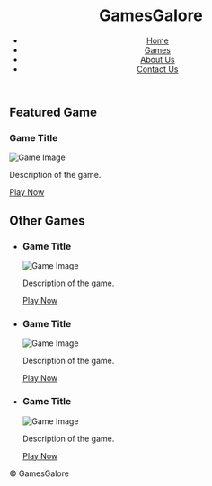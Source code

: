<!DOCTYPE html>
<html>
  <head>
    <title>GamesGalore</title>
  </head>
  <body>
    <header>
      <h1>GamesGalore</h1>
      <nav>
        <ul>
          <li><a href="#">Home</a></li>
          <li><a href="#">Games</a></li>
          <li><a href="#">About Us</a></li>
          <li><a href="#">Contact Us</a></li>
        </ul>
      </nav>
    </header>
    <main>
      <section>
        <h2>Featured Game</h2>
        <article>
          <h3>Game Title</h3>
          <img src="blooket.jpg" alt="Game Image">
          <p>Description of the game.</p>
          <a href="#">Play Now</a>
        </article>
      </section>
      <section>
        <h2>Other Games</h2>
        <ul>
          <li>
            <h3>Game Title</h3>
            <img src="blooket.jpg" alt="Game Image">
            <p>Description of the game.</p>
            <a href="#">Play Now</a>
          </li>
          <li>
            <h3>Game Title</h3>
            <img src="blooket.jpg" alt="Game Image">
            <p>Description of the game.</p>
            <a href="#">Play Now</a>
          </li>
          <li>
            <h3>Game Title</h3>
            <img src="blooket.jpg" alt="Game Image">
            <p>Description of the game.</p>
            <a href="#">Play Now</a>
          </li>
        </ul>
      </section>
    </main>
    <footer>
      <p>&copy; GamesGalore</p>
    </footer>
  </body>
</html>
